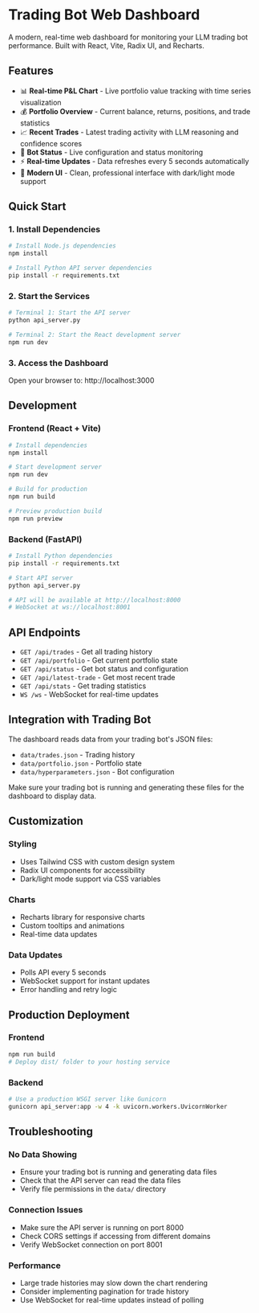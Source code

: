 # Trading Bot Web Dashboard

A modern, real-time web dashboard for monitoring your LLM trading bot performance. Built with React, Vite, Radix UI, and Recharts.

## Features

- 📊 **Real-time P&L Chart** - Live portfolio value tracking with time series visualization
- 💰 **Portfolio Overview** - Current balance, returns, positions, and trade statistics
- 📈 **Recent Trades** - Latest trading activity with LLM reasoning and confidence scores
- 🤖 **Bot Status** - Live configuration and status monitoring
- ⚡ **Real-time Updates** - Data refreshes every 5 seconds automatically
- 🎨 **Modern UI** - Clean, professional interface with dark/light mode support

## Quick Start

### 1. Install Dependencies

```bash
# Install Node.js dependencies
npm install

# Install Python API server dependencies
pip install -r requirements.txt
```

### 2. Start the Services

```bash
# Terminal 1: Start the API server
python api_server.py

# Terminal 2: Start the React development server
npm run dev
```

### 3. Access the Dashboard

Open your browser to: http://localhost:3000

## Development

### Frontend (React + Vite)

```bash
# Install dependencies
npm install

# Start development server
npm run dev

# Build for production
npm run build

# Preview production build
npm run preview
```

### Backend (FastAPI)

```bash
# Install Python dependencies
pip install -r requirements.txt

# Start API server
python api_server.py

# API will be available at http://localhost:8000
# WebSocket at ws://localhost:8001
```

## API Endpoints

- `GET /api/trades` - Get all trading history
- `GET /api/portfolio` - Get current portfolio state
- `GET /api/status` - Get bot status and configuration
- `GET /api/latest-trade` - Get most recent trade
- `GET /api/stats` - Get trading statistics
- `WS /ws` - WebSocket for real-time updates

## Integration with Trading Bot

The dashboard reads data from your trading bot's JSON files:
- `data/trades.json` - Trading history
- `data/portfolio.json` - Portfolio state
- `data/hyperparameters.json` - Bot configuration

Make sure your trading bot is running and generating these files for the dashboard to display data.

## Customization

### Styling
- Uses Tailwind CSS with custom design system
- Radix UI components for accessibility
- Dark/light mode support via CSS variables

### Charts
- Recharts library for responsive charts
- Custom tooltips and animations
- Real-time data updates

### Data Updates
- Polls API every 5 seconds
- WebSocket support for instant updates
- Error handling and retry logic

## Production Deployment

### Frontend
```bash
npm run build
# Deploy dist/ folder to your hosting service
```

### Backend
```bash
# Use a production WSGI server like Gunicorn
gunicorn api_server:app -w 4 -k uvicorn.workers.UvicornWorker
```

## Troubleshooting

### No Data Showing
- Ensure your trading bot is running and generating data files
- Check that the API server can read the data files
- Verify file permissions in the `data/` directory

### Connection Issues
- Make sure the API server is running on port 8000
- Check CORS settings if accessing from different domains
- Verify WebSocket connection on port 8001

### Performance
- Large trade histories may slow down the chart rendering
- Consider implementing pagination for trade history
- Use WebSocket for real-time updates instead of polling
